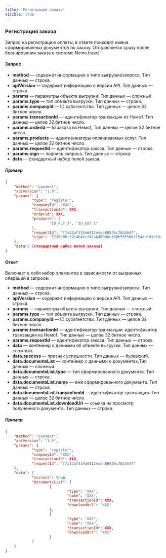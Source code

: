 ```yaml
---
title: 'Регистрация заказа'
visible: true
---
```


### Регистрация заказа

Запрос на регистрацию оплаты, в ответе приходят имена сформированных документов по заказу. Отправляется сразу после бронирования заказа в системе Nemo.travel

#### Запрос

-   **method** — содержит информацию о типе выгрузки/запроса. Тип данных — строка.
-   **apiVersion** — содержит информацию о версии API. Тип данных — строка. 
-   **params** — параметры объекта выгрузки. Тип данных — сложный.
-   **params.type** — тип объекта выгрузки. Тип данных — строка.
-   **params.companyId** — ID субагентства. Тип данных — целое 32 битное число.
-   **params.transactionId** — идентификатор транзакции из Немо1. Тип данных — целое 32 битное число. 
-   **params.orderId** — Id заказа из Немо1, Тип данных — целое 32 битное число.
-   **params.products** — идентификаторы оплачиваемых услуг. Тип данных — целое 32 битное число.
-   **params.requestId** — идентификатор заказа. Тип данных — строка.
-   **params.sign** — подпись запроса. Тип данных — строка.
-   **data** — стандартный набор полей заказа.

##### Пример
```json
{
    "method": "payment",
    "apiVersion": "1.0",
    "params": {
        	"type": "register",
        	"companyId": "XXX",
        	"transactionId": XXX,
        	"orderId": XXX,
        	"products": [
                	"ID_FLT_1", "ID_EXT_1"
        	],
        	"requestId": "f7a22af419a6411ecea88936c78d5647",
        	"sign": "5736906c69f404bcfd2ab4600bef68b5055bb3154dd1d1a33ca6d0c9618c59b7"
    },
    "data": {стандартный набор полей заказа}
}
```

#### Ответ

Включает в себя набор элементов в зависимости от вызванных операций в запросе:

-   **method** — содержит информацию о типе выгрузки/запроса. Тип данных — строка.
-   **apiVersion** — содержит информацию о версии API. Тип данных — строка. 
-   **params** — параметры объекта выгрузки. Тип данных — сложный.
-   **params.type** — тип объекта выгрузки. Тип данных — строка.
-   **params.companyId** — ID субагентства. Тип данных — целое 32 битное число. 
-   **params.transactionId** — идентификатор транзакции. идентификатор транзакции из Немо1. Тип данных — целое 32 битное число.
-   **params.requestId** — идентификатор заказа. Тип данных — строка.
-   **data** — контейнер с данными об объекте выгрузки. Тип данных — сложный.
-   **data.success** — признак успешности. Тип данных — булевский.
-   **data.documentsList** — контейнер с данными о документах,Тип данных — сложный.
-   **data.documentsList.type** — тип сформированного документа. Тип данных — строка.
-   **data.documentsList.name** — имя сформированного документа. Тип данных — строка. 
-   **data.documentsList.transactionId** — идентификатор транзакции. Тип данных — целое 32 битное число.
-   **data.documentsList.downloadUrl** — ссылка на просмотр полученного документа. Тип данных — строка.


##### Пример
```json
{
    "method": "payment",
    "apiVersion": "1.0",
    "params": {
        	"type": "register",
        	"companyId": "XXX",
        	"transactionId": XXX,
        	"requestId": "f7a22af419a6411ecea88936c78d5647"
    },
    "data": {
        	"success": true,
        	"documentsList": [
                	{
                        	"type": "XXX",
                        	"name": "XXX",
                        	"transactionId": XXX,
                        	"downloadUrl": "XXX"
                	},
                	{
                        	"type": "XXX",
                        	"name": "XXX",
                        	"transactionId": XXX,
                        	"downloadUrl": "XXX"
                	}
        	]
    }
}
```
